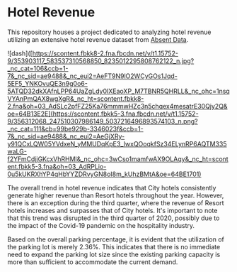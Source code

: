 # Hotel Revenue
This repository houses a project dedicated to analyzing hotel revenue utilizing an extensive hotel revenue dataset from [Absent Data](https://absentdata.com/data-analysis/where-to-find-data/).

![dash]([https://scontent.fbkk8-2.fna.fbcdn.net/v/t1.15752-9/353903117_583537310568850_8235012295808762122_n.jpg?_nc_cat=106&ccb=1-7&_nc_sid=ae9488&_nc_eui2=AeFT9N9lO2WCyGOs1Jqd-5EF5_YNKOvuQE3n9g0o6-5ATQD32dkXAfnLPP64UaZgLdy0IXEaoXP_M7TBNR5QHRLL&_nc_ohc=1nsqVYAnPmQAX8wgXgR&_nc_ht=scontent.fbkk8-2.fna&oh=03_AdSLc2pfFZ25Ka76mmmwHZc3n5chqex4mesatrE30Qjy2Q&oe=64B13E2E](https://scontent.fbkk5-3.fna.fbcdn.net/v/t1.15752-9/356312068_247510307986149_5037216496893574103_n.png?_nc_cat=111&cb=99be929b-3346023f&ccb=1-7&_nc_sid=ae9488&_nc_eui2=AeGjXRy-y91QCxLQW05YVdxeN_yMMUDqKpE3_IwxQOoqkfSz34ELynRP6AQTM335waLG-f2YFmCdjjGKcxVhRHMl&_nc_ohc=3wCso1mamfwAX9OLAqy&_nc_ht=scontent.fbkk5-3.fna&oh=03_AdRPLio-0u5kUKRXhYP4qHbYYZDRvyGN8oI8m_kUhzBMtA&oe=64BE1701)

The overall trend in hotel revenue indicates that City hotels consistently generate higher revenue than Resort hotels throughout the year. However, there is an exception during the third quarter, where the revenue of Resort hotels increases and surpasses that of City hotels. It's important to note that this trend was disrupted in the third quarter of 2020, possibly due to the impact of the Covid-19 pandemic on the hospitality industry.

Based on the overall parking percentage, it is evident that the utilization of the parking lot is merely 2.36%. This indicates that there is no immediate need to expand the parking lot size since the existing parking capacity is more than sufficient to accommodate the current demand.
